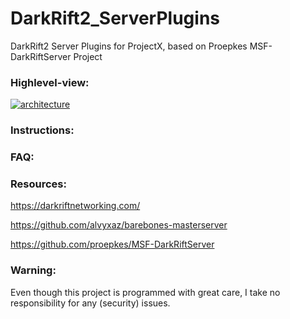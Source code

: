 # DarkRift2_ServerPlugins
DarkRift2 Server Plugins for ProjectX, based on Proepkes MSF-DarkRiftServer Project

### Highlevel-view:

[![architecture](https://i.imgur.com/x4XIuvF.png)](https://i.imgur.com/x4XIuvF.png)

### Instructions:

### FAQ:

 
### Resources:

https://darkriftnetworking.com/

https://github.com/alvyxaz/barebones-masterserver

https://github.com/proepkes/MSF-DarkRiftServer

### Warning:

Even though this project is programmed with great care, I take no responsibility for any (security) issues.
